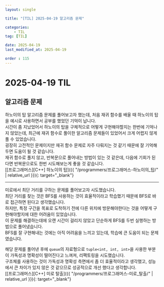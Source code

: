 ```yaml
---
layout: single

title: "[TIL] 2025-04-19 알고리즘 문제"

categories:
    - TIL
tag: [TIL]

date: 2025-04-19
last_modified_at: 2025-04-19

order : 115
---
```


# 2025-04-19 TIL

## 알고리즘 문제

하노이의 탑 알고리즘 문제를 풀어보고자 했는데, 처음 재귀 함수를 배울 때 하노이의 탑을 예시로 사용하면서 공부를 했었던 기억이 납니다.  
시간이 좀 지났었어서 하노이의 탑을 구체적으로 어떻게 구현해야할지는 한번에 기억나지 않았는데, 최근에 재귀 함수로 풀이한 알고리즘 문제들이 있었어서 크게 어렵지 않게 풀 수 있었습니다.  
굉장히 고전적인 문제이지만 재귀 함수 문제로 자주 다뤄지는 것 같기 때문에 잘 기억해두면 도움이 될 것 같습니다.  
재귀 함수로 풀지 않고, 반복문으로 풀어내는 방법이 있는 것 같은데, 다음에 기회가 된다면 반복문으로도 한번 시도해보는게 좋을 것 같습니다.  
[[프로그래머스][C++] 하노이의 탑]({{ "/programmers/프로그래머스-하노이의_탑/" | relative_url }}){: target="_blank"}

---

미로에서 최단 거리를 구하는 문제를 풀어보고자 시도했습니다.  
최단 거리를 찾는 것은 BFS를 사용하는 것이 효율적이라고 학습했기 때문에 BFS로 바로 접근하면 된다고 생각했습니다.  
하지만, 특정 구간을 목표로 도착하기 전에 다른 위치에 방문해야한다는 것을 어떻게 구현해야할지에 대한 어려움이 있었습니다.  
이 문제를 해결하는데에 오랜 시간이 걸리지 않았고 단순하게 BFS를 두번 실행하는 방법으로 풀어냈습니다.  
BFS를 잘 구현해내는 것에는 아직 어려움을 느끼고 있는데, 학습에 큰 도움이 되는 문제였습니다.  

해당 문제를 풀어낸 후에 `queue`의 자료형으로 `tuple<int, int, int>`을 사용한 부분이 가독성과 명확성이 떨어진다고 느껴져, 리팩토링을 시도했습니다.  
구조체를 사용하는 것이 가독성과 명확성 측면에서 좀 더 효율적이라고 생각했고, 성능에서 큰 차이가 있지 않은 것 같으므로 성공적으로 개선 했다고 생각합니다.  
[[프로그래머스][C++] 미로 탈출]({{ "/programmers/프로그래머스-미로_탈출/" | relative_url }}){: target="_blank"}